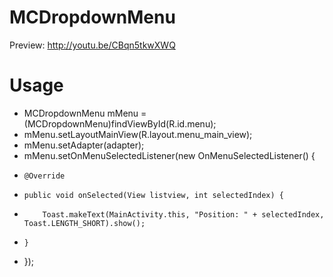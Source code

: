 # MCDropdownMenu

Preview: http://youtu.be/CBqn5tkwXWQ

# Usage

* MCDropdownMenu mMenu = (MCDropdownMenu)findViewById(R.id.menu);
* mMenu.setLayoutMainView(R.layout.menu_main_view);
* mMenu.setAdapter(adapter);
* mMenu.setOnMenuSelectedListener(new OnMenuSelectedListener() {
*     @Override
*     public void onSelected(View listview, int selectedIndex) {
*         Toast.makeText(MainActivity.this, "Position: " + selectedIndex, Toast.LENGTH_SHORT).show();
*     }
* });
